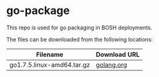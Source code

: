 go-package
============
This repo is used for go packaging in BOSH deployments.

The files can be downloaded from the following locations:

| Filename | Download URL |
| -------- | ------------ |
| go1.7.5.linux-amd64.tar.gz | [golang.org](https://storage.googleapis.com/golang/go1.7.5.linux-amd64.tar.gz) |
